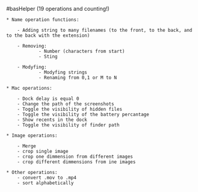 #basHelper 
(19 operations and counting!)
    
    * Name operation functions:
    
        - Adding string to many filenames (to the front, to the back, and to the back with the extension)
    
        - Removing:
                - Number (characters from start)
                - Sting
    
        - Modyfing:
                - Modyfing strings
                - Renaming from 0,1 or M to N
    
    * Mac operations: 

        - Dock delay is equal 0
        - Change the path of the screenshots
        - Toggle the visibility of hidden files
        - Toggle the visibility of the battery percantage 
        - Show recents in the dock
        - Toggle the visibility of finder path 
    
    * Image operations: 

	    - Merge
	    - crop single image
	    - crop one dimmension from different images
	    - crop different dimmensions from ine images

    * Other operations: 
        - convert .mov to .mp4
        - sort alphabetically 
